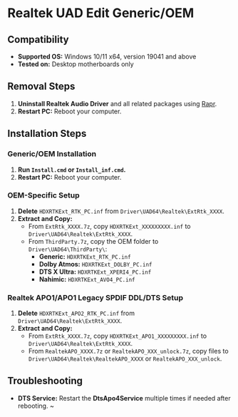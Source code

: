 # Realtek UAD Edit Generic/OEM

## Compatibility
- **Supported OS:** Windows 10/11 x64, version 19041 and above
- **Tested on:** Desktop motherboards only

## Removal Steps
1. **Uninstall Realtek Audio Driver** and all related packages using [Rapr][DriverStoreExplorer].
2. **Restart PC:** Reboot your computer.

## Installation Steps

### Generic/OEM Installation
1. **Run `Install.cmd` or `Install_inf.cmd`.**
2. **Restart PC:** Reboot your computer.

### OEM-Specific Setup
1. **Delete** `HDXRTKExt_RTK_PC.inf` from `Driver\UAD64\Realtek\ExtRtk_XXXX`.
2. **Extract and Copy:**
   - From `ExtRtk_XXXX.7z`, copy `HDXRTKExt_XXXXXXXXX.inf` to `Driver\UAD64\Realtek\ExtRtk_XXXX`.
   - From `ThirdParty.7z`, copy the OEM folder to `Driver\UAD64\ThirdParty\`:
     - **Generic:** `HDXRTKExt_RTK_PC.inf`
     - **Dolby Atmos:** `HDXRTKExt_DOLBY_PC.inf`
     - **DTS X Ultra:** `HDXRTKExt_XPERI4_PC.inf`
     - **Nahimic:** `HDXRTKExt_AVO4_PC.inf`

### Realtek APO1/APO1 Legacy SPDIF DDL/DTS Setup
1. **Delete** `HDXRTKExt_APO2_RTK_PC.inf` from `Driver\UAD64\Realtek\ExtRtk_XXXX`.
2. **Extract and Copy:**
   - From `ExtRtk_XXXX.7z`, copy `HDXRTKExt_APO1_XXXXXXXXX.inf` to `Driver\UAD64\Realtek\ExtRtk_XXXX`.
   - From `RealtekAPO_XXXX.7z` or `RealtekAPO_XXX_unlock.7z`, copy files to `Driver\UAD64\Realtek\RealtekAPO_XXXX` or `RealtekAPO_XXX_unlock`.

## Troubleshooting
- **DTS Service:** Restart the **DtsApo4Service** multiple times if needed after rebooting. ~

[DriverStoreExplorer]: https://github.com/lostindark/DriverStoreExplorer
